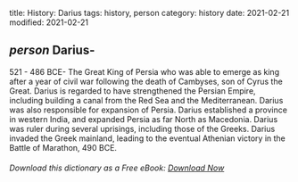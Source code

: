 title: History: Darius
tags: history, person
category: history
date: 2021-02-21
modified: 2021-02-21

## _person_ Darius-
521 - 486 BCE-
The Great King of Persia who was able
to emerge as king after a year of civil war following the death of
Cambyses, son of Cyrus the Great. Darius is regarded to have
strengthened the Persian Empire, including building a canal from the
Red Sea and the Mediterranean. Darius was also responsible for
expansion of Persia. Darius established a province in western India,
and expanded Persia as far North as Macedonia. Darius was ruler
during several uprisings, including those of the Greeks. Darius
invaded the Greek mainland, leading to the eventual Athenian victory
in the Battle of Marathon, 490 BCE.



###### Download *this* dictionary as a Free eBook: [Download Now]({static}static/SerfHistoryDictionary.pdf)


